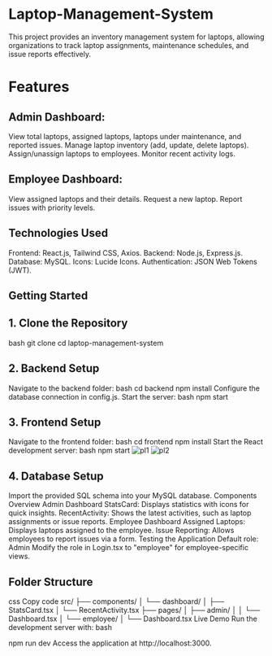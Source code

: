 # Laptop-Management-System
This project provides an inventory management system for laptops, allowing organizations to track laptop assignments, maintenance schedules, and issue reports effectively.

# Features
## Admin Dashboard:
View total laptops, assigned laptops, laptops under maintenance, and reported issues.
Manage laptop inventory (add, update, delete laptops).
Assign/unassign laptops to employees.
Monitor recent activity logs.
## Employee Dashboard:
View assigned laptops and their details.
Request a new laptop.
Report issues with priority levels.
## Technologies Used
Frontend: React.js, Tailwind CSS, Axios.
Backend: Node.js, Express.js.
Database: MySQL.
Icons: Lucide Icons.
Authentication: JSON Web Tokens (JWT).
## Getting Started
## 1. Clone the Repository
bash
git clone <repository-url>
cd laptop-management-system
## 2. Backend Setup
Navigate to the backend folder:
bash
cd backend
npm install
Configure the database connection in config.js.
Start the server:
bash
npm start
## 3. Frontend Setup
Navigate to the frontend folder:
bash
cd frontend
npm install
Start the React development server:
bash
npm start
![pl1](https://github.com/user-attachments/assets/c930bc66-d872-42f7-b0e4-cab68f40b3c6)
![pl2](https://github.com/user-attachments/assets/ef78091d-262a-40bd-a909-afb365f592e7)
## 4. Database Setup
Import the provided SQL schema into your MySQL database.
Components Overview
Admin Dashboard
StatsCard: Displays statistics with icons for quick insights.
RecentActivity: Shows the latest activities, such as laptop assignments or issue reports.
Employee Dashboard
Assigned Laptops: Displays laptops assigned to the employee.
Issue Reporting: Allows employees to report issues via a form.
Testing the Application
Default role: Admin
Modify the role in Login.tsx to "employee" for employee-specific views.
## Folder Structure
css
Copy code
src/
├── components/
│   └── dashboard/
│       ├── StatsCard.tsx
│       └── RecentActivity.tsx
├── pages/
│   ├── admin/
│   │   └── Dashboard.tsx
│   └── employee/
│       └── Dashboard.tsx
Live Demo
Run the development server with:
bash

npm run dev
Access the application at http://localhost:3000.
